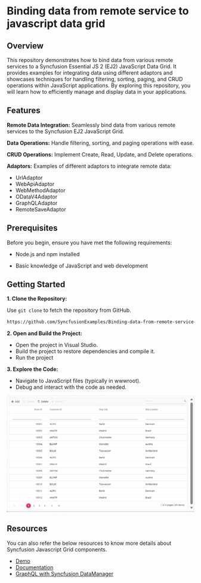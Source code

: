 # Binding data from remote service to javascript data grid

## Overview

This repository demonstrates how to bind data from various remote services to a Syncfusion Essential JS 2 (EJ2) JavaScript Data Grid. It provides examples for integrating data using different adaptors and showcases techniques for handling filtering, sorting, paging, and CRUD operations within JavaScript applications. By exploring this repository, you will learn how to efficiently manage and display data in your applications.

## Features

**Remote Data Integration:** Seamlessly bind data from various remote services to the Syncfusion EJ2 JavaScript Grid.

**Data Operations:** Handle filtering, sorting, and paging operations with ease.

**CRUD Operations:** Implement Create, Read, Update, and Delete operations.

**Adaptors:** Examples of different adaptors to integrate remote data:
* UrlAdaptor
* WebApiAdaptor
* WebMethodAdaptor
* ODataV4Adaptor
* GraphQLAdaptor
* RemoteSaveAdaptor

## Prerequisites

Before you begin, ensure you have met the following requirements:

* Node.js and npm installed

* Basic knowledge of JavaScript and web development

## Getting Started

**1. Clone the Repository:**

Use `git clone` to fetch the repository from GitHub.

```bash
https://github.com/SyncfusionExamples/Binding-data-from-remote-service-to-javascript-data-grid.git 
```

**2. Open and Build the Project:**

* Open the project in Visual Studio.
* Build the project to restore dependencies and compile it.
* Run the project

**3. Explore the Code:**

* Navigate to JavaScript files (typically in wwwroot).
* Debug and interact with the code as needed.

![Adaptors](./assets/images/adaptor-crud-operation.gif)

## Resources

You can also refer the below resources to know more details about Syncfusion Javascript Grid components.

* [Demo](https://ej2.syncfusion.com/javascript/demos/#/bootstrap/grid/over-view)
* [Documentation](https://ej2.syncfusion.com/javascript/documentation/grid/getting-started)
* [GraphQL with Syncfusion DataManager](https://ej2.syncfusion.com/javascript/documentation/grid/connecting-to-adaptors)
